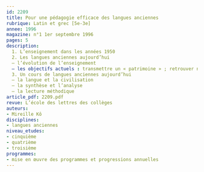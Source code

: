 ```yaml
---
id: 2209
title: Pour une pédagogie efficace des langues anciennes
rubrique: Latin et grec [5e-3e]
annee: 1996
magazine: n°1 1er septembre 1996
pages: 5
description: 
  1. L’enseignement dans les années 1950
  2. Les langues anciennes aujourd’hui
  – l’évolution de l’enseignement
  – les objectifs actuels : transmettre un « patrimoine » ; retrouver notre mémoire ; comprendre un texte authentique
  3. Un cours de langues anciennes aujourd’hui
  – la langue et la civilisation
  – la synthèse et l’analyse
  – la lecture méthodique
article_pdf: 2209.pdf
revue: L’école des lettres des collèges
auteurs:
- Mireille Kô
disciplines:
- langues anciennes
niveau_etudes:
- cinquième
- quatrième
- troisième
programmes:
- mise en œuvre des programmes et progressions annuelles
---
```

